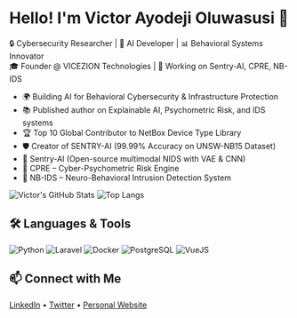 # Hello! I'm Victor Ayodeji Oluwasusi 👋

🔒 Cybersecurity Researcher | 🧠 AI Developer | 📊 Behavioral Systems Innovator  
🎓 Founder @ VICEZION Technologies | 📌 Working on Sentry-AI, CPRE, NB-IDS

- 🌍 Building AI for Behavioral Cybersecurity & Infrastructure Protection  
- 📚 Published author on Explainable AI, Psychometric Risk, and IDS systems  
- 🏆 Top 10 Global Contributor to NetBox Device Type Library  
- 🛡️ Creator of SENTRY-AI (99.99% Accuracy on UNSW-NB15 Dataset)
- 🔭 Sentry-AI (Open-source multimodal NIDS with VAE & CNN)
- 🧪 CPRE – Cyber-Psychometric Risk Engine
- 🔐 NB-IDS – Neuro-Behavioral Intrusion Detection System


![Victor's GitHub Stats](https://github-readme-stats.vercel.app/api?username=visezion&show_icons=true&theme=react&count_private=true)
![Top Langs](https://github-readme-stats.vercel.app/api/top-langs/?username=visezion&layout=compact&theme=react)

## 🛠️ Languages & Tools
![Python](https://img.shields.io/badge/-Python-black?style=flat-square&logo=Python)
![Laravel](https://img.shields.io/badge/-Laravel-red?style=flat-square&logo=laravel)
![Docker](https://img.shields.io/badge/-Docker-2496ED?style=flat-square&logo=docker)
![PostgreSQL](https://img.shields.io/badge/-PostgreSQL-336791?style=flat-square&logo=postgresql)
![VueJS](https://img.shields.io/badge/-VueJS-4FC08D?style=flat-square&logo=vue.js)

## 📫 Connect with Me
[LinkedIn](https://www.linkedin.com/in/YOUR-LINKEDIN/) • [Twitter](https://twitter.com/YOURHANDLE) • [Personal Website](https://yourwebsite.com)
